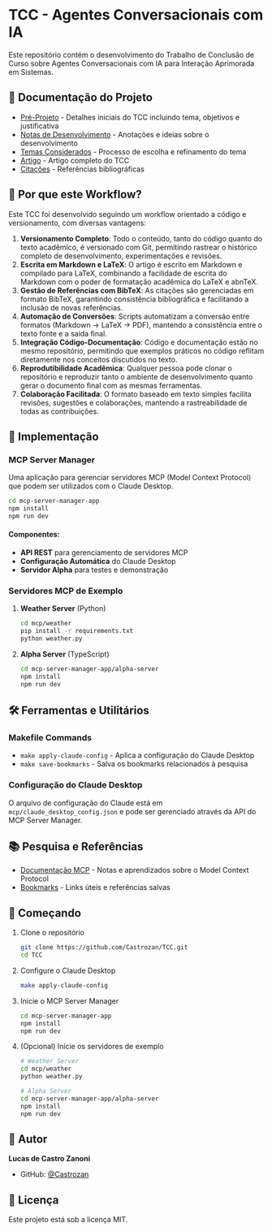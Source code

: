 # TCC - Agentes Conversacionais com IA

Este repositório contém o desenvolvimento do Trabalho de Conclusão de Curso sobre Agentes Conversacionais com IA para Interação Aprimorada em Sistemas.

## 📑 Documentação do Projeto

- [Pré-Projeto](pre-projeto.md) - Detalhes iniciais do TCC incluindo tema, objetivos e justificativa
- [Notas de Desenvolvimento](notes.md) - Anotações e ideias sobre o desenvolvimento
- [Temas Considerados](theme-ideas.md) - Processo de escolha e refinamento do tema
- [Artigo](article/article.pdf) - Artigo completo do TCC
- [Citações](article/references.bib) - Referências bibliográficas

## 🌟 Por que este Workflow?

Este TCC foi desenvolvido seguindo um workflow orientado a código e versionamento, com diversas vantagens:

1. **Versionamento Completo**: Todo o conteúdo, tanto do código quanto do texto acadêmico, é versionado com Git, permitindo rastrear o histórico completo de desenvolvimento, experimentações e revisões.
2. **Escrita em Markdown e LaTeX**: O artigo é escrito em Markdown e compilado para LaTeX, combinando a facilidade de escrita do Markdown com o poder de formatação acadêmica do LaTeX e abnTeX.
3. **Gestão de Referências com BibTeX**: As citações são gerenciadas em formato BibTeX, garantindo consistência bibliográfica e facilitando a inclusão de novas referências.
4. **Automação de Conversões**: Scripts automatizam a conversão entre formatos (Markdown → LaTeX → PDF), mantendo a consistência entre o texto fonte e a saída final.
5. **Integração Código-Documentação**: Código e documentação estão no mesmo repositório, permitindo que exemplos práticos no código reflitam diretamente nos conceitos discutidos no texto.
6. **Reprodutibilidade Acadêmica**: Qualquer pessoa pode clonar o repositório e reproduzir tanto o ambiente de desenvolvimento quanto gerar o documento final com as mesmas ferramentas.
7. **Colaboração Facilitada**: O formato baseado em texto simples facilita revisões, sugestões e colaborações, mantendo a rastreabilidade de todas as contribuições.

## 🔧 Implementação

### MCP Server Manager

Uma aplicação para gerenciar servidores MCP (Model Context Protocol) que podem ser utilizados com o Claude Desktop.

```bash
cd mcp-server-manager-app
npm install
npm run dev
```

#### Componentes:
- **API REST** para gerenciamento de servidores MCP
- **Configuração Automática** do Claude Desktop
- **Servidor Alpha** para testes e demonstração

### Servidores MCP de Exemplo

1. **Weather Server** (Python)
   ```bash
   cd mcp/weather
   pip install -r requirements.txt
   python weather.py
   ```

2. **Alpha Server** (TypeScript)
   ```bash
   cd mcp-server-manager-app/alpha-server
   npm install
   npm run dev
   ```

## 🛠️ Ferramentas e Utilitários

### Makefile Commands

- `make apply-claude-config` - Aplica a configuração do Claude Desktop
- `make save-bookmarks` - Salva os bookmarks relacionados à pesquisa

### Configuração do Claude Desktop

O arquivo de configuração do Claude está em `mcp/claude_desktop_config.json` e pode ser gerenciado através da API do MCP Server Manager.

## 📚 Pesquisa e Referências

- [Documentação MCP](mcp/mcp-docs-and-hands-on.md) - Notas e aprendizados sobre o Model Context Protocol
- [Bookmarks](bookmarks/bookmarks.json) - Links úteis e referências salvas

## 🚀 Começando

1. Clone o repositório
   ```bash
   git clone https://github.com/Castrozan/TCC.git
   cd TCC
   ```

2. Configure o Claude Desktop
   ```bash
   make apply-claude-config
   ```

3. Inicie o MCP Server Manager
   ```bash
   cd mcp-server-manager-app
   npm install
   npm run dev
   ```

4. (Opcional) Inicie os servidores de exemplo
   ```bash
   # Weather Server
   cd mcp/weather
   python weather.py

   # Alpha Server
   cd mcp-server-manager-app/alpha-server
   npm install
   npm run dev
   ```

## 👤 Autor

**Lucas de Castro Zanoni**
- GitHub: [@Castrozan](https://github.com/Castrozan)

## 📄 Licença

Este projeto está sob a licença MIT.
